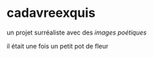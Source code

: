 # cadavreexquis
un projet surréaliste avec des *images poétiques*

il était une fois
un petit pot de fleur
